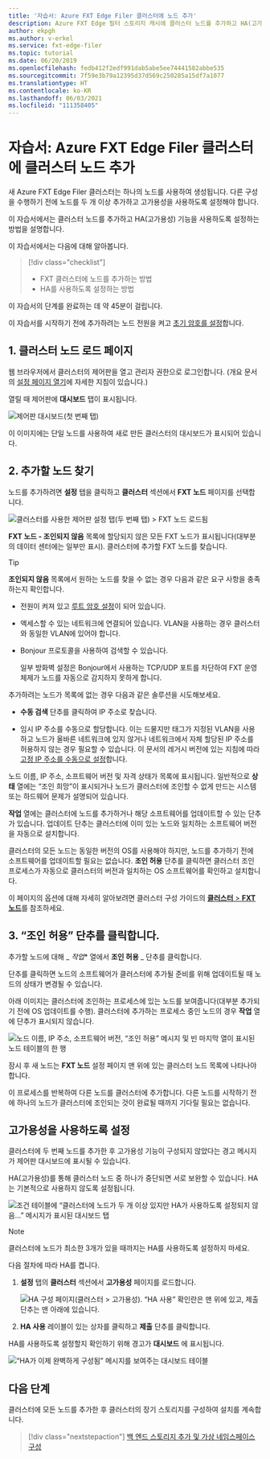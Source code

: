 ```yaml
---
title: '자습서: Azure FXT Edge Filer 클러스터에 노드 추가'
description: Azure FXT Edge 필터 스토리지 캐시에 클러스터 노드를 추가하고 HA(고가용성) 기능을 사용하도록 설정하는 방법에 대해 알아봅니다.
author: ekpgh
ms.author: v-erkel
ms.service: fxt-edge-filer
ms.topic: tutorial
ms.date: 06/20/2019
ms.openlocfilehash: fedb412f2edf991dab5abe5ee74441582abbe535
ms.sourcegitcommit: 7f59e3b79a12395d37d569c250285a15df7a1077
ms.translationtype: HT
ms.contentlocale: ko-KR
ms.lasthandoff: 06/03/2021
ms.locfileid: "111358405"
---
```

# <a name="tutorial-add-cluster-nodes-to-an-azure-fxt-edge-filer-cluster"></a>자습서: Azure FXT Edge Filer 클러스터에 클러스터 노드 추가

새 Azure FXT Edge Filer 클러스터는 하나의 노드를 사용하여 생성됩니다. 다른 구성을 수행하기 전에 노드를 두 개 이상 추가하고 고가용성을 사용하도록 설정해야 합니다.

이 자습서에서는 클러스터 노드를 추가하고 HA(고가용성) 기능을 사용하도록 설정하는 방법을 설명합니다.

이 자습서에서는 다음에 대해 알아봅니다.

> [!div class="checklist"]
>
> * FXT 클러스터에 노드를 추가하는 방법
> * HA를 사용하도록 설정하는 방법

이 자습서의 단계를 완료하는 데 약 45분이 걸립니다.

이 자습서를 시작하기 전에 추가하려는 노드 전원을 켜고 [초기 암호를 설정](fxt-node-password.md)합니다.

## <a name="1-load-the-cluster-nodes-page"></a>1. 클러스터 노드 로드 페이지

웹 브라우저에서 클러스터의 제어판을 열고 관리자 권한으로 로그인합니다. (개요 문서의 [설정 페이지 열기](fxt-cluster-create.md#open-the-settings-pages)에 자세한 지침이 있습니다.)

열릴 때 제어판에 **대시보드** 탭이 표시됩니다. 

![제어판 대시보드(첫 번째 탭)](media/fxt-cluster-config/dashboard-1-node.png)

이 이미지에는 단일 노드를 사용하여 새로 만든 클러스터의 대시보드가 표시되어 있습니다.

## <a name="2-locate-the-node-to-add"></a>2. 추가할 노드 찾기

노드를 추가하려면 **설정** 탭을 클릭하고 **클러스터** 섹션에서 **FXT 노드** 페이지를 선택합니다.

![클러스터를 사용한 제어판 설정 탭(두 번째 탭) > FXT 노드 로드됨](media/fxt-cluster-config/settings-fxt-nodes.png)

**FXT 노드 - 조인되지 않음** 목록에 할당되지 않은 모든 FXT 노드가 표시됩니다(대부분의 데이터 센터에는 일부만 표시). 클러스터에 추가할 FXT 노드를 찾습니다.

> [!Tip]
> **조인되지 않음** 목록에서 원하는 노드를 찾을 수 없는 경우 다음과 같은 요구 사항을 충족하는지 확인합니다.
>
> * 전원이 켜져 있고 [루트 암호 설정](fxt-node-password.md)이 되어 있습니다.
> * 액세스할 수 있는 네트워크에 연결되어 있습니다. VLAN을 사용하는 경우 클러스터와 동일한 VLAN에 있어야 합니다.
> * Bonjour 프로토콜을 사용하여 검색할 수 있습니다.
>
>   일부 방화벽 설정은 Bonjour에서 사용하는 TCP/UDP 포트를 차단하여 FXT 운영 체제가 노드를 자동으로 감지하지 못하게 합니다.
>
> 추가하려는 노드가 목록에 없는 경우 다음과 같은 솔루션을 시도해보세요.
>
> * **수동 검색** 단추를 클릭하여 IP 주소로 찾습니다.
>
> * 임시 IP 주소를 수동으로 할당합니다. 이는 드물지만 태그가 지정된 VLAN을 사용하고 노드가 올바른 네트워크에 있지 않거나 네트워크에서 자체 할당된 IP 주소를 허용하지 않는 경우 필요할 수 있습니다. 이 문서의 레거시 버전에 있는 지침에 따라 [고정 IP 주소를 수동으로 설정](https://azure.github.io/Avere/legacy/create_cluster/4_8/html/static_ip.html)합니다.

노드 이름, IP 주소, 소프트웨어 버전 및 자격 상태가 목록에 표시됩니다. 일반적으로 **상태** 열에는 “조인 희망”이 표시되거나 노드가 클러스터에 조인할 수 없게 만드는 시스템 또는 하드웨어 문제가 설명되어 있습니다.

**작업** 열에는 클러스터에 노드를 추가하거나 해당 소프트웨어를 업데이트할 수 있는 단추가 있습니다. 업데이트 단추는 클러스터에 이미 있는 노드와 일치하는 소프트웨어 버전을 자동으로 설치합니다.

클러스터의 모든 노드는 동일한 버전의 OS를 사용해야 하지만, 노드를 추가하기 전에 소프트웨어를 업데이트할 필요는 없습니다. **조인 허용** 단추를 클릭하면 클러스터 조인 프로세스가 자동으로 클러스터의 버전과 일치하는 OS 소프트웨어를 확인하고 설치합니다.

이 페이지의 옵션에 대해 자세히 알아보려면 클러스터 구성 가이드의 [**클러스터** > **FXT 노드**](https://azure.github.io/Avere/legacy/ops_guide/4_7/html/gui_fxt_nodes.html)를 참조하세요.

## <a name="3-click-the-allow-to-join-button"></a>3. “조인 허용” 단추를 클릭합니다.

추가할 노드에 대해 _ *작업** 열에서 **조인 허용** _ 단추를 클릭합니다.

단추를 클릭하면 노드의 소프트웨어가 클러스터에 추가될 준비를 위해 업데이트될 때 노드의 상태가 변경될 수 있습니다.

아래 이미지는 클러스터에 조인하는 프로세스에 있는 노드를 보여줍니다(대부분 추가되기 전에 OS 업데이트를 수행). 클러스터에 추가하는 프로세스 중인 노드의 경우 **작업** 열에 단추가 표시되지 않습니다.

![노드 이름, IP 주소, 소프트웨어 버전, “조인 허용” 메시지 및 빈 마지막 열이 표시된 노드 테이블의 한 행](media/fxt-cluster-config/node-join-in-process.png)

잠시 후 새 노드는 **FXT 노드** 설정 페이지 맨 위에 있는 클러스터 노드 목록에 나타나야 합니다.

이 프로세스를 반복하여 다른 노드를 클러스터에 추가합니다. 다른 노드를 시작하기 전에 하나의 노드가 클러스터에 조인되는 것이 완료될 때까지 기다릴 필요는 없습니다.

## <a name="enable-high-availability"></a>고가용성을 사용하도록 설정

클러스터에 두 번째 노드를 추가한 후 고가용성 기능이 구성되지 않았다는 경고 메시지가 제어판 대시보드에 표시될 수 있습니다.

HA(고가용성)를 통해 클러스터 노드 중 하나가 중단되면 서로 보완할 수 있습니다. HA는 기본적으로 사용하지 않도록 설정됩니다.

![조건 테이블에 “클러스터에 노드가 두 개 이상 있지만 HA가 사용하도록 설정되지 않음...” 메시지가 표시된 대시보드 탭](media/fxt-cluster-config/no-ha-2-nodes.png)

> [!Note]
> 클러스터에 노드가 최소한 3개가 있을 때까지는 HA를 사용하도록 설정하지 마세요.

다음 절차에 따라 HA를 켭니다.

1. **설정** 탭의 **클러스터** 섹션에서 **고가용성** 페이지를 로드합니다.

   ![HA 구성 페이지(클러스터 > 고가용성). “HA 사용” 확인란은 맨 위에 있고, 제출 단추는 맨 아래에 있습니다.](media/fxt-cluster-config/enable-ha.png)

2. **HA 사용** 레이블이 있는 상자를 클릭하고 **제출** 단추를 클릭합니다.

HA를 사용하도록 설정할지 확인하기 위해 경고가 **대시보드** 에 표시됩니다.

![“HA가 이제 완벽하게 구성됨” 메시지를 보여주는 대시보드 테이블](media/fxt-cluster-config/ha-configured-alert.png)

## <a name="next-steps"></a>다음 단계

클러스터에 모든 노드를 추가한 후 클러스터의 장기 스토리지를 구성하여 설치를 계속합니다.

> [!div class="nextstepaction"]
> [백 엔드 스토리지 추가 및 가상 네임스페이스 구성](fxt-add-storage.md)